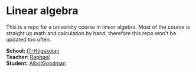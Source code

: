 # Linear algebra

This is a repo for a university course in linear algebra. Most of the course is straight up math and calculation by hand, therefore this repo won't be updated too often.  

**School:** [IT-Högskolan](https://www.iths.se/)  
**Teacher:** [Raphael](https://github.com/pr0fez)  
**Student:** [AlbotGoodman](https://github.com/AlbotGoodman)  